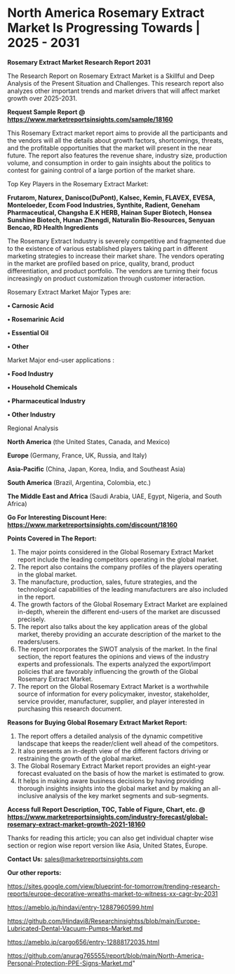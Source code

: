 # North America  Rosemary Extract Market Is Progressing Towards | 2025 - 2031

<strong>Rosemary Extract Market Research Report 2031</strong>

The Research Report on Rosemary Extract Market is a Skillful and Deep Analysis of the Present Situation and Challenges. This research report also analyzes other important trends and market drivers that will affect market growth over 2025-2031.

<strong>Request Sample Report @ <a href=https://www.marketreportsinsights.com/sample/18160>https://www.marketreportsinsights.com/sample/18160</a></strong>

This Rosemary Extract market report aims to provide all the participants and the vendors will all the details about growth factors, shortcomings, threats, and the profitable opportunities that the market will present in the near future. The report also features the revenue share, industry size, production volume, and consumption in order to gain insights about the politics to contest for gaining control of a large portion of the market share.

Top Key Players in the Rosemary Extract Market:

<strong>Frutarom, Naturex, Danisco(DuPont), Kalsec, Kemin, FLAVEX, EVESA, Monteloeder, Ecom Food Industries, Synthite, Radient, Geneham Pharmaceutical, Changsha E.K HERB, Hainan Super Biotech, Honsea Sunshine Biotech, Hunan Zhengdi, Naturalin Bio-Resources, Senyuan Bencao, RD Health Ingredients</strong>

The Rosemary Extract Industry is severely competitive and fragmented due to the existence of various established players taking part in different marketing strategies to increase their market share. The vendors operating in the market are profiled based on price, quality, brand, product differentiation, and product portfolio. The vendors are turning their focus increasingly on product customization through customer interaction.

Rosemary Extract Market Major Types are:

<strong>• Carnosic Acid

• Rosemarinic Acid

• Essential Oil

• Other</strong>

Market Major end-user applications :

<strong>• Food Industry

• Household Chemicals

• Pharmaceutical Industry

• Other Industry</strong>

Regional Analysis

</u><strong><b>North America</b></strong> (the United States, Canada, and Mexico)

<strong><b>Europe </b></strong>(Germany, France, UK, Russia, and Italy)

<strong><b>Asia-Pacific</b></strong> (China, Japan, Korea, India, and Southeast Asia)

<strong><b>South America</b></strong> (Brazil, Argentina, Colombia, etc.)

<strong><b>The Middle East and Africa</b></strong> (Saudi Arabia, UAE, Egypt, Nigeria, and South Africa)

<strong>Go For Interesting Discount Here: <a href=https://www.marketreportsinsights.com/discount/18160>https://www.marketreportsinsights.com/discount/18160</a></strong>

<strong>Points Covered in The Report:</strong>
<ol>
  <li>The major points considered in the Global Rosemary Extract Market report include the leading competitors operating in the global market.</li>
  <li>The report also contains the company profiles of the players operating in the global market.</li>
  <li>The manufacture, production, sales, future strategies, and the technological capabilities of the leading manufacturers are also included in the report.</li>
  <li>The growth factors of the Global Rosemary Extract Market are explained in-depth, wherein the different end-users of the market are discussed precisely.</li>
  <li>The report also talks about the key application areas of the global market, thereby providing an accurate description of the market to the readers/users.</li>
  <li>The report incorporates the SWOT analysis of the market. In the final section, the report features the opinions and views of the industry experts and professionals. The experts analyzed the export/import policies that are favorably influencing the growth of the Global Rosemary Extract Market.</li>
  <li>The report on the Global Rosemary Extract Market is a worthwhile source of information for every policymaker, investor, stakeholder, service provider, manufacturer, supplier, and player interested in purchasing this research document.</li>
</ol>
<strong>Reasons for Buying Global Rosemary Extract Market Report:</strong>

<ol>
  <li>The report offers a detailed analysis of the dynamic competitive landscape that keeps the reader/client well ahead of the competitors.</li>
  <li>It also presents an in-depth view of the different factors driving or restraining the growth of the global market.</li>
  <li>The Global Rosemary Extract Market report provides an eight-year forecast evaluated on the basis of how the market is estimated to grow.</li>
  <li>It helps in making aware business decisions by having providing thorough insights insights into the global market and by making an all-inclusive analysis of the key market segments and sub-segments.</li>
</ol>
<strong>Access full Report Description, TOC, Table of Figure, Chart, etc. @ <a href=https://www.marketreportsinsights.com/industry-forecast/global-rosemary-extract-market-growth-2021-18160>https://www.marketreportsinsights.com/industry-forecast/global-rosemary-extract-market-growth-2021-18160</a></strong>


Thanks for reading this article; you can also get individual chapter wise section or region wise report version like Asia, United States, Europe.

<strong>Contact Us:</strong>
sales@marketreportsinsights.com

<strong>Our other reports:</strong>

<a href=https://sites.google.com/view/blueprint-for-tomorrow/trending-research-reports/europe-decorative-wreaths-market-to-witness-xx-cagr-by-2031>https://sites.google.com/view/blueprint-for-tomorrow/trending-research-reports/europe-decorative-wreaths-market-to-witness-xx-cagr-by-2031</a>

<a href=https://ameblo.jp/hindavi/entry-12887960599.html>https://ameblo.jp/hindavi/entry-12887960599.html</a>

<a href=https://github.com/Hindavi8/Researchinsightss/blob/main/Europe-Lubricated-Dental-Vacuum-Pumps-Market.md>https://github.com/Hindavi8/Researchinsightss/blob/main/Europe-Lubricated-Dental-Vacuum-Pumps-Market.md</a>

<a href=https://ameblo.jp/cargo656/entry-12888172035.html>https://ameblo.jp/cargo656/entry-12888172035.html</a>

<a href=https://github.com/anurag765555/report/blob/main/North-America-Personal-Protection-PPE-Signs-Market.md>https://github.com/anurag765555/report/blob/main/North-America-Personal-Protection-PPE-Signs-Market.md</a>"
